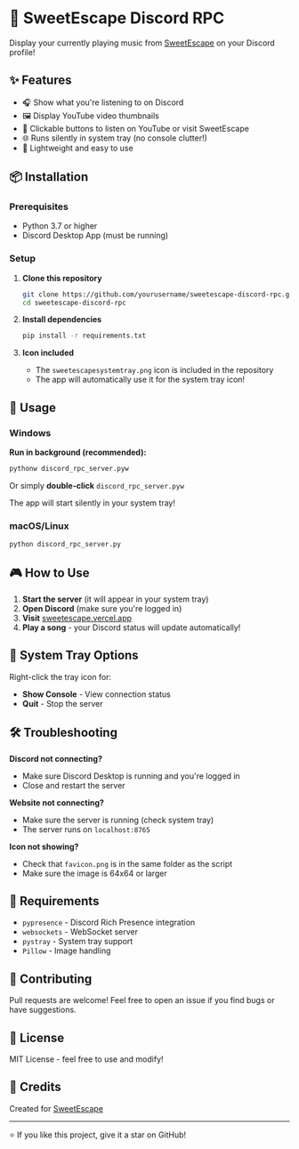 # 🎵 SweetEscape Discord RPC

Display your currently playing music from [SweetEscape](https://sweetescape.vercel.app) on your Discord profile!

## ✨ Features

- 🎧 Show what you're listening to on Discord
- 🖼️ Display YouTube video thumbnails
- 🔗 Clickable buttons to listen on YouTube or visit SweetEscape
- 🌐 Runs silently in system tray (no console clutter!)
- 🚀 Lightweight and easy to use

## 📦 Installation

### Prerequisites

- Python 3.7 or higher
- Discord Desktop App (must be running)

### Setup

1. **Clone this repository**
   ```bash
   git clone https://github.com/yourusername/sweetescape-discord-rpc.git
   cd sweetescape-discord-rpc
   ```

2. **Install dependencies**
   ```bash
   pip install -r requirements.txt
   ```

3. **Icon included**
   - The `sweetescapesystemtray.png` icon is included in the repository
   - The app will automatically use it for the system tray icon!

## 🚀 Usage

### Windows

**Run in background (recommended):**
```bash
pythonw discord_rpc_server.pyw
```
Or simply **double-click** `discord_rpc_server.pyw`

The app will start silently in your system tray!

### macOS/Linux

```bash
python discord_rpc_server.py
```

## 🎮 How to Use

1. **Start the server** (it will appear in your system tray)
2. **Open Discord** (make sure you're logged in)
3. **Visit** [sweetescape.vercel.app](https://sweetescape.vercel.app)
4. **Play a song** - your Discord status will update automatically!

## 🔧 System Tray Options

Right-click the tray icon for:
- **Show Console** - View connection status
- **Quit** - Stop the server

## 🛠️ Troubleshooting

**Discord not connecting?**
- Make sure Discord Desktop is running and you're logged in
- Close and restart the server

**Website not connecting?**
- Make sure the server is running (check system tray)
- The server runs on `localhost:8765`

**Icon not showing?**
- Check that `favicon.png` is in the same folder as the script
- Make sure the image is 64x64 or larger

## 📝 Requirements

- `pypresence` - Discord Rich Presence integration
- `websockets` - WebSocket server
- `pystray` - System tray support
- `Pillow` - Image handling

## 🤝 Contributing

Pull requests are welcome! Feel free to open an issue if you find bugs or have suggestions.

## 📄 License

MIT License - feel free to use and modify!

## 🙏 Credits

Created for [SweetEscape](https://sweetescape.vercel.app)

---

⭐ If you like this project, give it a star on GitHub!
